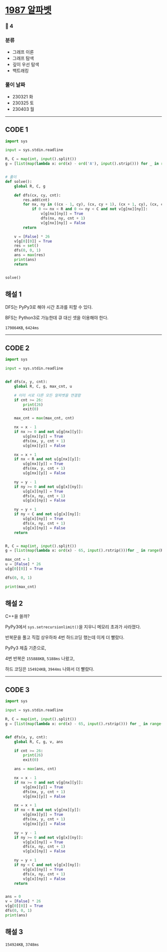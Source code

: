 # [1987 알파벳](https://www.acmicpc.net/problem/1987)

### 🥇 4

### 분류

- 그래프 이론
- 그래프 탐색
- 깊이 우선 탐색
- 백트래킹

### 풀이 날짜

- 230321 화
- 230325 토
- 230403 월

---

## CODE 1

```python
import sys

input = sys.stdin.readline

R, C = map(int, input().split())
g = [list(map(lambda x: ord(x) - ord('A'), input().strip())) for _ in range(R)]


# 풀이
def solve():
    global R, C, g

    def dfs(cx, cy, cnt):
        res.add(cnt)
        for nx, ny in ((cx - 1, cy), (cx, cy + 1), (cx + 1, cy), (cx, cy - 1)):
            if 0 <= nx < R and 0 <= ny < C and not v[g[nx][ny]]:
                v[g[nx][ny]] = True
                dfs(nx, ny, cnt + 1)
                v[g[nx][ny]] = False
        return

    v = [False] * 26
    v[g[0][0]] = True
    res = set()
    dfs(0, 0, 1)
    ans = max(res)
    print(ans)
    return


solve()

```

## 해설 1

DFS는 PyPy3로 해야 시간 초과를 피할 수 있다.

BFS는 Python3로 가능한데 큐 대신 셋을 이용해야 한다.

`179864KB`, `6424ms`

---

## CODE 2

```python
import sys

input = sys.stdin.readline


def dfs(x, y, cnt):
    global R, C, g, max_cnt, u

    # 이미 서로 다른 모든 알파벳을 연결함
    if cnt >= 26:
        print(26)
        exit(0)

    max_cnt = max(max_cnt, cnt)

    nx = x - 1
    if nx >= 0 and not u[g[nx][y]]:
        u[g[nx][y]] = True
        dfs(nx, y, cnt + 1)
        u[g[nx][y]] = False

    nx = x + 1
    if nx < R and not u[g[nx][y]]:
        u[g[nx][y]] = True
        dfs(nx, y, cnt + 1)
        u[g[nx][y]] = False

    ny = y - 1
    if ny >= 0 and not u[g[x][ny]]:
        u[g[x][ny]] = True
        dfs(x, ny, cnt + 1)
        u[g[x][ny]] = False

    ny = y + 1
    if ny < C and not u[g[x][ny]]:
        u[g[x][ny]] = True
        dfs(x, ny, cnt + 1)
        u[g[x][ny]] = False
    return


R, C = map(int, input().split())
g = [list(map(lambda x: ord(x) - 65, input().rstrip()))for _ in range(R)]

max_cnt = 1
u = [False] * 26
u[g[0][0]] = True

dfs(0, 0, 1)

print(max_cnt)

```

## 해설 2

C++을 쓸까?

PyPy3에서 `sys.setrecursionlimit()`을 지우니 메모리 초과가 사라졌다.

반복문을 풀고 직접 상우하좌 4번 하드코딩 했는데 이게 더 빨랐다.

PyPy3 제출 기준으로,

4번 반복은 `155888KB`, `5188ms` 나왔고,

하드 코딩은 `154924KB`, `3944ms` 나와서 더 빨랐다.

---

## CODE 3

```python
import sys

input = sys.stdin.readline

R, C = map(int, input().split())
g = [list(map(lambda x: ord(x) - 65, input().rstrip())) for _ in range(R)]


def dfs(x, y, cnt):
    global R, C, g, v, ans

    if cnt >= 26:
        print(26)
        exit(0)

    ans = max(ans, cnt)

    nx = x - 1
    if nx >= 0 and not v[g[nx][y]]:
        v[g[nx][y]] = True
        dfs(nx, y, cnt + 1)
        v[g[nx][y]] = False

    nx = x + 1
    if nx < R and not v[g[nx][y]]:
        v[g[nx][y]] = True
        dfs(nx, y, cnt + 1)
        v[g[nx][y]] = False

    ny = y - 1
    if ny >= 0 and not v[g[x][ny]]:
        v[g[x][ny]] = True
        dfs(x, ny, cnt + 1)
        v[g[x][ny]] = False

    ny = y + 1
    if ny < C and not v[g[x][ny]]:
        v[g[x][ny]] = True
        dfs(x, ny, cnt + 1)
        v[g[x][ny]] = False
    return


ans = 0
v = [False] * 26
v[g[0][0]] = True
dfs(0, 0, 1)
print(ans)

```

## 해설 3

`154924KB`, `3748ms`
